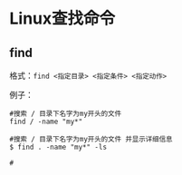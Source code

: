 # Linux查找命令

## find

格式：`find <指定目录> <指定条件> <指定动作>`

例子：

```shell
#搜索 / 目录下名字为my开头的文件
find / -name "my*"

#搜索 / 目录下名字为my开头的文件 并显示详细信息
$ find . -name "my*" -ls

#
```